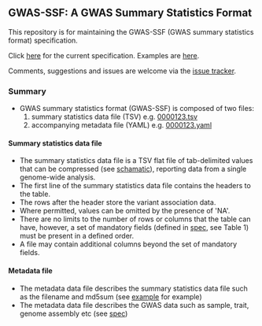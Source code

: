 ## GWAS-SSF: A GWAS Summary Statistics Format

This repository is for maintaining the GWAS-SSF (GWAS summary statistics format) specification. 

Click [here](gwas-ssf_v0.1.pdf) for the current specification. 
Examples are [here](examples).

Comments, suggestions and issues are welcome via the [issue tracker](https://github.com/EBISPOT/gwas-summary-statistics-standard/issues).


### Summary

* GWAS summary statistics format (GWAS-SSF) is composed of two files:
  1. summary statistics data file (TSV) e.g. [0000123.tsv](examples/0000123.tsv)
  2. accompanying metadata file (YAML) e.g. [0000123.yaml](examples/0000123.yaml)

#### Summary statistics data file
* The summary statistics data file is a TSV flat file of tab-delimited values that can be compressed (see [schamatic](images/schematic.png)), reporting data from a single genome-wide analysis. 
* The first line of the summary statistics data file contains the headers to the table. 
* The rows after the header store the variant association data. 
* Where permitted, values can be omitted by the presence of 'NA'. 
* There are no limits to the number of rows or columns that the table can have, however, a set of mandatory fields (defined in [spec](gwas-ssf_v0.1.pdf), see Table 1) must be present in a defined order. 
* A file may contain additional columns beyond the set of mandatory fields. 

#### Metadata file
* The metadata data file describes the summary statistics data file such as the filename and md5sum (see [example](examples/0000123.yaml) for example)
* The metadata data file describes the GWAS data such as sample, trait, genome assembly etc (see [spec](gwas-ssf_v0.1.pdf))
